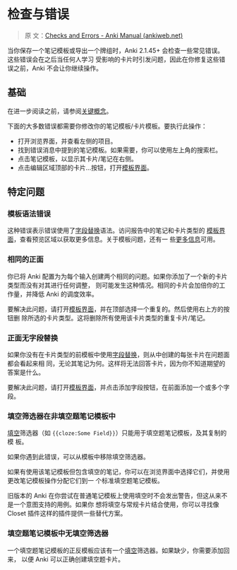 # 检查与错误

> 原
> 文：[Checks and Errors - Anki Manual (ankiweb.net)](https://docs.ankiweb.net/templates/errors.html)

<!-- toc -->

当你保存一个笔记模板或导出一个牌组时，Anki 2.1.45+ 会检查一些常见错误。这些错误会在之后当任何人学习
受影响的卡片时引发问题，因此在你修复这些错误之前，Anki 不会让你继续操作。

## 基础

在进一步阅读之前，请参阅[关键概念](../getting-started.md#关键概念)。

下面的大多数错误都需要你修改你的笔记模板/卡片模板。要执行此操作：

- 打开浏览界面，并查看左侧的项目。
- 找到错误消息中提到的笔记模板。如果需要，你可以使用左上角的搜索栏。
- 点击笔记模板，以显示其卡片/笔记在右侧。
- 点击编辑区域顶部的卡片…按钮，打开[模板界面](./intro.md#模板界面)。

## 特定问题

### 模板语法错误

这种错误表示错误使用了[字段替换](./fields.md)语法。访问报告中的笔记和卡片类型的
[模板界面](./intro.md#模板界面)，查看预览区域以获取更多信息。关于模板问题，还有一
些[更多信息](https://faqs.ankiweb.net/card-template-has-a-problem.html)可用。

### 相同的正面

你已将 Anki 配置为为每个输入创建两个相同的问题。如果你添加了一个新的卡片类型而没有对其进行任何调整，
则可能发生这种情况。相同的卡片会加倍你的工作量，并降低 Anki 的调度效率。

要解决此问题，请打开[模板界面](./intro.md#模板界面)，并在顶部选择一个重复的。然后使用右上方的按钮删
除所选的卡片类型。这将删除所有使用该卡片类型的重复卡片/笔记。

### 正面无字段替换

如果你没有在卡片类型的前模板中使用[字段替换](./fields.md)，则从中创建的每张卡片在问题面都会看起来相
同，无论其笔记为何。这样将无法回答卡片，因为你不知道期望的答案是什么。

要解决此问题，请打开[模板界面](./intro.md#模板界面)，并点击添加字段按钮，在前面添加一个或多个字段。

### 填空筛选器在非填空题笔记模板中

[填空](../editing.md#填空题)筛选器（如 `{{cloze:Some Field}}`）只能用于填空题笔记模板，及其复制的模
板。

如果你遇到此错误，可以从模板中移除填空筛选器。

如果有使用该笔记模板但包含填空的笔记，你可以在浏览界面中选择它们，并使用更改笔记模板操作分配它们到一
个标准填空题笔记模板。

旧版本的 Anki 在你尝试在普通笔记模板上使用填空时不会发出警告，但这从来不是一个意图支持的用例。如果你
想将填空与常规卡片结合使用，你可以寻找像 Closet 插件这样的插件提供一些替代方案。

### 填空题笔记模板中无填空筛选器

一个填空题笔记模板的正反模板应该有一个[填空](../editing.md#填空题)筛选器。如果缺少，你需要添加回来，
以便 Anki 可以正确创建填空题卡片。

